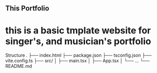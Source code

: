 ## This Portfolio
# this is a basic tmplate website for singer's, and musician's portfolio 

Structure 
.
├── index.html
├── package.json
├── tsconfig.json
├── vite.config.ts
├── src/
│   ├── main.tsx
│   ├── App.tsx
│   └── ...
└── README.md
